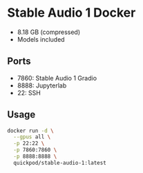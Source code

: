 # Stable Audio 1 Docker
- 8.18 GB (compressed)
- Models included

## Ports
- 7860: Stable Audio 1 Gradio
- 8888: Jupyterlab
- 22: SSH

## Usage

```bash
docker run -d \
  --gpus all \
  -p 22:22 \
  -p 7860:7860 \
  -p 8888:8888 \
  quickpod/stable-audio-1:latest
```